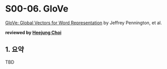 # S00-06. GloVe

[GloVe: Global Vectors for Word Representation](https://nlp.stanford.edu/pubs/glove.pdf) by Jeffrey Pennington, et al.

**reviewed by [Heejung Choi](https://github.com/h-doong)**

## 1. 요약

TBD
